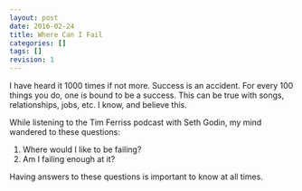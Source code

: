 ```yaml
---
layout: post
date: 2016-02-24
title: Where Can I Fail
categories: []
tags: []
revision: 1
---
```


I have heard it 1000 times if not more.
Success is an accident.
For every 100 things you do, one is bound to be a success.
This can be true with songs, relationships, jobs, etc.
I know, and believe this.

While listening to the Tim Ferriss podcast with Seth Godin, my mind wandered to these questions:

1. Where would I like to be failing?
1. Am I failing enough at it?

Having answers to these questions is important to know at all times.
